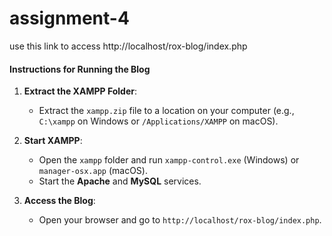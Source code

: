 # assignment-4
use this link to access http://localhost/rox-blog/index.php
#### **Instructions for Running the Blog**

1. **Extract the XAMPP Folder**:
   - Extract the `xampp.zip` file to a location on your computer (e.g., `C:\xampp` on Windows or `/Applications/XAMPP` on macOS).

2. **Start XAMPP**:
   - Open the `xampp` folder and run `xampp-control.exe` (Windows) or `manager-osx.app` (macOS).
   - Start the **Apache** and **MySQL** services.

3. **Access the Blog**:
   - Open your browser and go to `http://localhost/rox-blog/index.php`.
